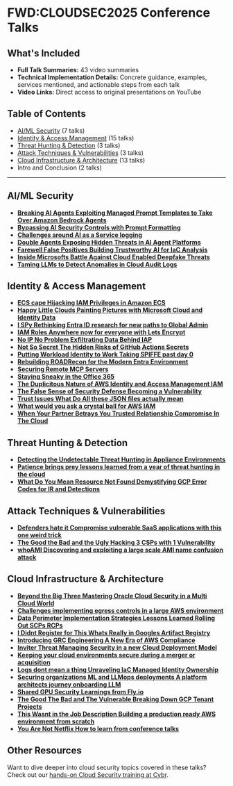 # FWD:CLOUDSEC2025 Conference Talks

## What's Included

- **Full Talk Summaries:** 43 video summaries  
- **Technical Implementation Details:** Concrete guidance, examples, services mentioned, and actionable steps from each talk
- **Video Links:** Direct access to original presentations on YouTube

## Table of Contents

- [AI/ML Security](#aiml-security) (7 talks)
- [Identity & Access Management](#identity--access-management) (15 talks)
- [Threat Hunting & Detection](#threat-hunting--detection) (3 talks)
- [Attack Techniques & Vulnerabilities](#attack-techniques--vulnerabilities) (3 talks)
- [Cloud Infrastructure & Architecture](#cloud-infrastructure--architecture) (13 talks)
- Intro and Conclusion (2 talks)

---

## AI/ML Security

- [**Breaking AI Agents Exploiting Managed Prompt Templates to Take Over Amazon Bedrock Agents**](./ai-ml-security/Breaking-AI-Agents-Exploiting-Managed-Prompt-Templates-to-Take-Over-Amazon-Bedrock-Agents/summary.md)
- [**Bypassing AI Security Controls with Prompt Formatting**](./ai-ml-security/Bypassing-AI-Security-Controls-with-Prompt-Formatting/summary.md)
- [**Challenges around AI as a Service logging**](./ai-ml-security/Challenges-around-AI-as-a-Service-logging/summary.md)
- [**Double Agents Exposing Hidden Threats in AI Agent Platforms**](./ai-ml-security/Double-Agents-Exposing-Hidden-Threats-in-AI-Agent-Platforms/summary.md)
- [**Farewell False Positives Building Trustworthy AI for IaC Analysis**](./ai-ml-security/Farewell-False-Positives-Building-Trustworthy-AI-for-IaC-Analysis/summary.md)
- [**Inside Microsofts Battle Against Cloud Enabled Deepfake Threats**](./ai-ml-security/Inside-Microsofts-Battle-Against-Cloud-Enabled-Deepfake-Threats/summary.md)
- [**Taming LLMs to Detect Anomalies in Cloud Audit Logs**](./ai-ml-security/Taming-LLMs-to-Detect-Anomalies-in-Cloud-Audit-Logs/summary.md)

## Identity & Access Management

- [**ECS cape Hijacking IAM Privileges in Amazon ECS**](./identity-access-management/ECS-cape-Hijacking-IAM-Privileges-in-Amazon-ECS/summary.md)
- [**Happy Little Clouds Painting Pictures with Microsoft Cloud and Identity Data**](./identity-access-management/Happy-Little-Clouds-Painting-Pictures-with-Microsoft-Cloud-and-Identity-Data/summary.md)
- [**I SPy Rethinking Entra ID research for new paths to Global Admin**](./identity-access-management/I-SPy-Rethinking-Entra-ID-research-for-new-paths-to-Global-Admin/summary.md)
- [**IAM Roles Anywhere now for everyone with Lets Encrypt**](./identity-access-management/IAM-Roles-Anywhere-now-for-everyone-with-Lets-Encrypt/summary.md)
- [**No IP No Problem Exfiltrating Data Behind IAP**](./identity-access-management/No-IP-No-Problem-Exfiltrating-Data-Behind-IAP/summary.md)
- [**Not So Secret The Hidden Risks of GitHub Actions Secrets**](./identity-access-management/Not-So-Secret-The-Hidden-Risks-of-GitHub-Actions-Secrets/summary.md)
- [**Putting Workload Identity to Work Taking SPIFFE past day 0**](./identity-access-management/Putting-Workload-Identity-to-Work-Taking-SPIFFE-past-day-0/summary.md)
- [**Rebuilding ROADRecon for the Modern Entra Environment**](./identity-access-management/Rebuilding-ROADRecon-for-the-Modern-Entra-Environment/summary.md)
- [**Securing Remote MCP Servers**](./identity-access-management/Securing-Remote-MCP-Servers/summary.md)
- [**Staying Sneaky in the Office 365**](./identity-access-management/Staying-Sneaky-in-the-Office-365/summary.md)
- [**The Duplicitous Nature of AWS Identity and Access Management IAM**](./identity-access-management/The-Duplicitous-Nature-of-AWS-Identity-and-Access-Management-IAM/summary.md)
- [**The False Sense of Security Defense Becoming a Vulnerability**](./identity-access-management/The-False-Sense-of-Security-Defense-Becoming-a-Vulnerability/summary.md)
- [**Trust Issues What Do All these JSON files actually mean**](./identity-access-management/Trust-Issues-What-Do-All-these-JSON-files-actually-mean/summary.md)
- [**What would you ask a crystal ball for AWS IAM**](./identity-access-management/What-would-you-ask-a-crystal-ball-for-AWS-IAM/summary.md)
- [**When Your Partner Betrays You Trusted Relationship Compromise In The Cloud**](./identity-access-management/When-Your-Partner-Betrays-You-Trusted-Relationship-Compromise-In-The-Cloud/summary.md)

## Threat Hunting & Detection

- [**Detecting the Undetectable Threat Hunting in Appliance Environments**](./threat-hunting-detection/Detecting-the-Undetectable-Threat-Hunting-in-Appliance-Environments/summary.md)
- [**Patience brings prey lessons learned from a year of threat hunting in the cloud**](./threat-hunting-detection/Patience-brings-prey-lessons-learned-from-a-year-of-threat-hunting-in-the-cloud/summary.md)
- [**What Do You Mean Resource Not Found Demystifying GCP Error Codes for IR and Detections**](./threat-hunting-detection/What-Do-You-Mean-Resource-Not-Found-Demystifying-GCP-Error-Codes-for-IR-and-Detections/summary.md)

## Attack Techniques & Vulnerabilities

- [**Defenders hate it Compromise vulnerable SaaS applications with this one weird trick**](./attack-techniques-vulnerabilities/Defenders-hate-it-Compromise-vulnerable-SaaS-applications-with-this-one-weird-trick/summary.md)
- [**The Good the Bad and the Ugly Hacking 3 CSPs with 1 Vulnerability**](./attack-techniques-vulnerabilities/The-Good-the-Bad-and-the-Ugly-Hacking-3-CSPs-with-1-Vulnerability/summary.md)
- [**whoAMI Discovering and exploiting a large scale AMI name confusion attack**](./attack-techniques-vulnerabilities/whoAMI-Discovering-and-exploiting-a-large-scale-AMI-name-confusion-attack/summary.md)

## Cloud Infrastructure & Architecture

- [**Beyond the Big Three Mastering Oracle Cloud Security in a Multi Cloud World**](./cloud-infrastructure-architecture/Beyond-the-Big-Three-Mastering-Oracle-Cloud-Security-in-a-Multi-Cloud-World/summary.md)
- [**Challenges implementing egress controls in a large AWS environment**](./cloud-infrastructure-architecture/Challenges-implementing-egress-controls-in-a-large-AWS-environment/summary.md)
- [**Data Perimeter Implementation Strategies Lessons Learned Rolling Out SCPs RCPs**](./cloud-infrastructure-architecture/Data-Perimeter-Implementation-Strategies-Lessons-Learned-Rolling-Out-SCPs-RCPs/summary.md)
- [**I Didnt Register for This Whats Really in Googles Artifact Registry**](./cloud-infrastructure-architecture/I-Didnt-Register-for-This-Whats-Really-in-Googles-Artifact-Registry/summary.md)
- [**Introducing GRC Engineering A New Era of AWS Compliance**](./cloud-infrastructure-architecture/Introducing-GRC-Engineering-A-New-Era-of-AWS-Compliance/summary.md)
- [**Inviter Threat Managing Security in a new Cloud Deployment Model**](./cloud-infrastructure-architecture/Inviter-Threat-Managing-Security-in-a-new-Cloud-Deployment-Model/summary.md)
- [**Keeping your cloud environments secure during a merger or acquisition**](./cloud-infrastructure-architecture/Keeping-your-cloud-environments-secure-during-a-merger-or-acquisition/summary.md)
- [**Logs dont mean a thing Unraveling IaC Managed Identity Ownership**](./cloud-infrastructure-architecture/Logs-dont-mean-a-thing-Unraveling-IaC-Managed-Identity-Ownership/summary.md)
- [**Securing organizations ML and LLMops deployments A platform architects journey onboarding LLM**](./cloud-infrastructure-architecture/Securing-organizations-ML-and-LLMops-deployments-A-platform-architects-journey-onboarding-LLM/summary.md)
- [**Shared GPU Security Learnings from Fly.io**](./cloud-infrastructure-architecture/Shared-GPU-Security-Learnings-from-Fly.io/summary.md)
- [**The Good The Bad and The Vulnerable Breaking Down GCP Tenant Projects**](./cloud-infrastructure-architecture/The-Good-The-Bad-and-The-Vulnerable-Breaking-Down-GCP-Tenant-Projects/summary.md)
- [**This Wasnt in the Job Description Building a production ready AWS environment from scratch**](./cloud-infrastructure-architecture/This-Wasnt-in-the-Job-Description-Building-a-production-ready-AWS-environment-from-scratch/summary.md)
- [**You Are Not Netflix How to learn from conference talks**](./cloud-infrastructure-architecture/You-Are-Not-Netflix-How-to-learn-from-conference-talks/summary.md)

## Other Resources

Want to dive deeper into cloud security topics covered in these talks? Check out our [hands-on Cloud Security training at Cybr](https://cybr.com).